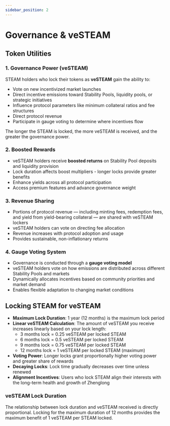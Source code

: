 ```yaml
---
sidebar_position: 2
---
```


# Governance & veSTEAM

## Token Utilities

### 1. Governance Power (veSTEAM)

STEAM holders who lock their tokens as **veSTEAM** gain the ability to:

- Vote on new incentivized market launches
- Direct incentive emissions toward Stability Pools, liquidity pools, or strategic initiatives
- Influence protocol parameters like minimum collateral ratios and fee structures
- Direct protocol revenue
- Participate in gauge voting to determine where incentives flow

The longer the STEAM is locked, the more veSTEAM is received, and the greater the governance power.

### 2. Boosted Rewards

- veSTEAM holders receive **boosted returns** on Stability Pool deposits and liquidity provision
- Lock duration affects boost multipliers - longer locks provide greater benefits
- Enhance yields across all protocol participation
- Access premium features and advance governance weight

### 3. Revenue Sharing

- Portions of protocol revenue — including minting fees, redemption fees, and yield from yield-bearing collateral — are shared with veSTEAM lockers
- veSTEAM holders can vote on directing fee allocation
- Revenue increases with protocol adoption and usage
- Provides sustainable, non-inflationary returns

### 4. Gauge Voting System

- Governance is conducted through a **gauge voting model**
- veSTEAM holders vote on how emissions are distributed across different Stability Pools and markets
- Dynamically allocates incentives based on community priorities and market demand
- Enables flexible adaptation to changing market conditions

## Locking STEAM for veSTEAM

- **Maximum Lock Duration**: 1 year (12 months) is the maximum lock period
- **Linear veSTEAM Calculation**: The amount of veSTEAM you receive increases linearly based on your lock length:
  - 3 months lock = 0.25 veSTEAM per locked STEAM
  - 6 months lock = 0.5 veSTEAM per locked STEAM
  - 9 months lock = 0.75 veSTEAM per locked STEAM
  - 12 months lock = 1 veSTEAM per locked STEAM (maximum)
- **Voting Power**: Longer locks grant proportionally higher voting power and greater share of rewards
- **Decaying Locks**: Lock time gradually decreases over time unless renewed
- **Alignment Incentives**: Users who lock STEAM align their interests with the long-term health and growth of Zhenglong

### veSTEAM Lock Duration

The relationship between lock duration and veSTEAM received is directly proportional. Locking for the maximum duration of 12 months provides the maximum benefit of 1 veSTEAM per STEAM locked.
